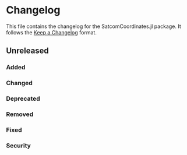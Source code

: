 # Changelog

This file contains the changelog for the SatcomCoordinates.jl package. It follows the [Keep a Changelog](https://keepachangelog.com/en/1.1.0/) format.

## Unreleased

### Added
### Changed

### Deprecated
### Removed

### Fixed
### Security

